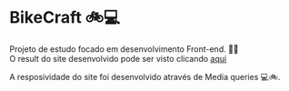 # BikeCraft 🚲💻
 Projeto de estudo focado em desenvolvimento Front-end. 🚀🎨  
 O result do site desenvolvido pode ser visto clicando [aqui](https://wendel-passos.github.io/BikeCraft/index.html)
 
 A resposividade do site foi desenvolvido através de Media queries 💻🚲.
